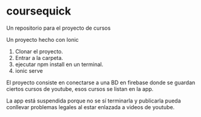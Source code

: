 # coursequick
Un repositorio para el proyecto de cursos

Un proyecto hecho con Ionic
1. Clonar el proyecto.
2. Entrar a la carpeta.
3. ejecutar npm install en un terminal.
4. ionic serve

El proyecto consiste en conectarse a una BD en firebase donde se guardan ciertos cursos de youtube, esos cursos se listan en la app.

La app está suspendida porque no se sí terminarla y publicarla pueda conllevar problemas legales al estar enlazada a videos de youtube.
